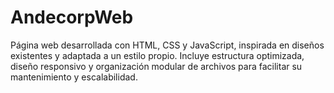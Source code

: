 # AndecorpWeb
Página web desarrollada con HTML, CSS y JavaScript, inspirada en diseños existentes y adaptada a un estilo propio. Incluye estructura optimizada, diseño responsivo y organización modular de archivos para facilitar su mantenimiento y escalabilidad.
